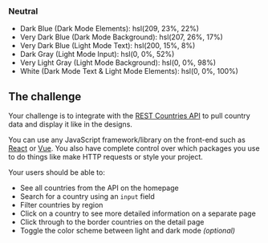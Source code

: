 ### Neutral

- Dark Blue (Dark Mode Elements): hsl(209, 23%, 22%)
- Very Dark Blue (Dark Mode Background): hsl(207, 26%, 17%)
- Very Dark Blue (Light Mode Text): hsl(200, 15%, 8%)
- Dark Gray (Light Mode Input): hsl(0, 0%, 52%)
- Very Light Gray (Light Mode Background): hsl(0, 0%, 98%)
- White (Dark Mode Text & Light Mode Elements): hsl(0, 0%, 100%)

## The challenge

Your challenge is to integrate with the [REST Countries API](https://restcountries.com) to pull country data and display it like in the designs.

You can use any JavaScript framework/library on the front-end such as [React](https://reactjs.org) or [Vue](https://vuejs.org). You also have complete control over which packages you use to do things like make HTTP requests or style your project.

Your users should be able to:

- See all countries from the API on the homepage
- Search for a country using an `input` field
- Filter countries by region
- Click on a country to see more detailed information on a separate page
- Click through to the border countries on the detail page
- Toggle the color scheme between light and dark mode _(optional)_

